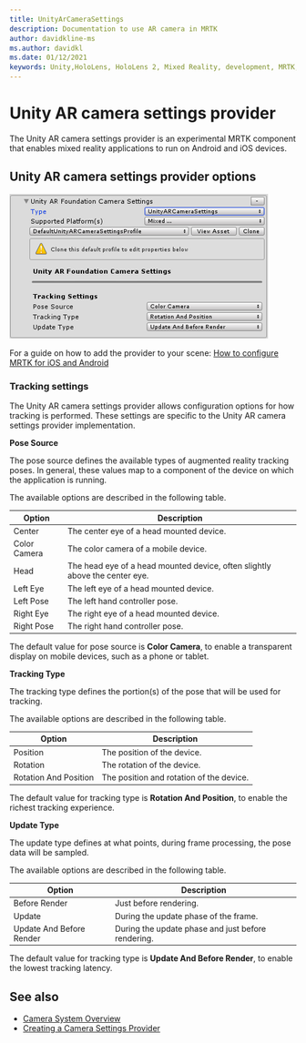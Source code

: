 ```yaml
---
title: UnityArCameraSettings
description: Documentation to use AR camera in MRTK
author: davidkline-ms
ms.author: davidkl
ms.date: 01/12/2021
keywords: Unity,HoloLens, HoloLens 2, Mixed Reality, development, MRTK, AR Camera,
---
```


# Unity AR camera settings provider

The Unity AR camera settings provider is an experimental MRTK component that enables mixed reality applications to run on Android and iOS devices.

## Unity AR camera settings provider options

![Unity AR camera settings configuration](../images/camera-system/UnityArSettingsConfiguration.png)

For a guide on how to add the provider to your scene: [How to configure MRTK for iOS and Android](../../supported-devices/using-ar-foundation.md)

### Tracking settings

The Unity AR camera settings provider allows configuration options for how tracking is performed. These settings are specific to the Unity AR camera settings provider implementation.

**Pose Source**

The pose source defines the available types of augmented reality tracking poses. In general, these values map to a component of the device on which the application is running.

The available options are described in the following table.

| Option | Description |
| --- | --- |
| Center | The center eye of a head mounted device. |
| Color Camera | The color camera of a mobile device. |
| Head | The head eye of a head mounted device, often slightly above the center eye. |
| Left Eye | The left eye of a head mounted device. |
| Left Pose | The left hand controller pose. |
| Right Eye | The right eye of a head mounted device. |
| Right Pose | The right hand controller pose. |

The default value for pose source is **Color Camera**, to enable a transparent display on mobile devices, such as a phone or tablet.

**Tracking Type**

The tracking type defines the portion(s) of the pose that will be used for tracking.

The available options are described in the following table.

| Option | Description |
| --- | --- |
| Position | The position of the device. |
| Rotation | The rotation of the device. |
| Rotation And Position | The position and rotation of the device. |

The default value for tracking type is **Rotation And Position**, to enable the richest tracking experience.

**Update Type**

The update type defines at what points, during frame processing, the pose data will be sampled.

The available options are described in the following table.

| Option | Description |
| --- | --- |
| Before Render | Just before rendering. |
| Update | During the update phase of the frame. |
| Update And Before Render | During the update phase and just before rendering. |

The default value for tracking type is **Update And Before Render**, to enable the lowest tracking latency.

## See also

- [Camera System Overview](camera-system-overview.md)
- [Creating a Camera Settings Provider](create-settings-provider.md)
